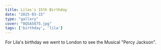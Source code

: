 ```yaml
---
title: Lilas's 15th Birthday
date: "2025-03-15"
type: "gallery"
cover: "0Q5A5875.jpg"
tags: ['birthday', 'lila']
---
```


For Lila's birthday we went to London to see the Musical "Percy Jackson".

